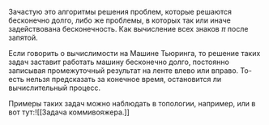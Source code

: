 Зачастую это алгоритмы решения проблем, которые решаются бесконечно долго, либо же проблемы, в которых так или иначе задействована бесконечность. Как вычисление всех знаков $\pi$ после запятой.

Если говорить о вычислимости на Машине Тьюринга, то решение таких задач заставит работать машину бесконечно долго, постоянно записывая промежуточный результат на ленте влево или вправо.
То-есть нельзя предсказать за конечное время, остановится ли вычислительный процесс.

Примеры таких задач можно наблюдать в топологии, например, или в вот тут:![[Задача коммивояжера.]]
